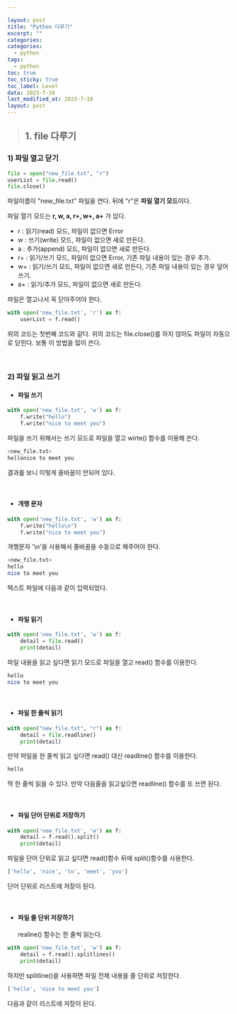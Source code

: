 ```yaml
---

layout: post
title: "Python 다루기"
excerpt: ""
categories:
categories:
  - python
tags:
  - python
toc: true
toc_sticky: true
toc_label: Level
data: 2023-7-10
last_modified_at: 2023-7-10
layout: post
---
```


> ## 1.  file 다루기

### 1) 파일 열고 닫기

```python
file = open("new_file.txt", "r")
userList = file.read()
file.close()
```

파일이름이 "new_file.txt" 파일을 연다.
뒤에 "r"은 **파일 열기 모드**이다.


파일 열기 모드는 **r, w, a, r+, w+, a+** 가 있다.

- r : 읽기(read) 모드, 파일이 없으면 Error
- w : 쓰기(write) 모드, 파일이 없으면 새로 만든다.
- a : 추가(append) 모드, 파일이 없으면 새로 만든다.
- r+ : 읽기/쓰기 모드, 파일이 없으면 Error, 기존 파일 내용이 있는 경우 추가.
- w+ : 읽기/쓰기 모드, 파일이 없으면 새로 만든다, 기존 파일 내용이 있는 경우 덮어쓰기.
- a+ : 읽기/추가 모드, 파일이 없으면 새로 만든다.

파일은 열고나서 꼭 닫아주어야 한다.

```python
with open('new_file.txt', 'r') as f:
	userList = f.read()
```

위의 코드는 첫번째 코드와 같다.
위의 코드는 file.close()를 하지 않아도 파일이 자동으로 닫힌다.
보통 이 방법을 많이 쓴다.

<br>

### 2) 파일 읽고 쓰기

- #### 파일 쓰기

```python
with open('new_file.txt', 'w') as f:
	f.write("hello")
	f.write("nice to meet you")
```

파일을 쓰기 위해서는 쓰기 모드로 파일을 열고 wirte() 함수를 이용해 쓴다.

```bash
<new_file.txt>
hellonice to meet you
```

결과를 보니 이렇게 줄바꿈이 안되어 있다.    

<br>

- #### 개행 문자

```python
with open('new_file.txt', 'w') as f:
	f.write("hello\n")
	f.write("nice to meet you")
```

개행문자 '\n'을 사용해서 줄바꿈을 수동으로 해주어야 한다.

```bash
<new_file.txt>
hello
nice to meet you
```



텍스트 파일에 다음과 같이 입력되었다.


<br>

- #### 파일 읽기

```python
with open('new_file.txt', 'w') as f:
	detail = file.read()
	print(detail)
```

파일 내용을 읽고 싶다면 읽기 모드로 파일을 열고 read() 함수를 이용한다.

```bash
hello
nice to meet you
```

<br>

- #### 파일 한 줄씩 읽기

```python
with open("new_file.txt", "r") as f:
	detail = file.readline()
	print(detail)
```

만약 파일을 한 줄씩 읽고 싶다면 read() 대신 readline() 함수를 이용한다.

```bash
hello
```

딱 한 줄씩 읽을 수 있다. 만약 다음줄을 읽고싶으면 readline() 함수를 또 쓰면 된다.

<br>

- #### 파일 단어 단위로 저장하기

```python
with open('new_file.txt', 'w') as f:
	detail = f.read().split()
	print(detail)
```

파일을 단어 단위로 읽고 싶다면 read()함수 뒤에 split()함수를 사용한다.

```bash
['hello', 'nice', 'to', 'meet', 'you']
```

단어 단위로 리스트에 저장이 된다.

<br>

- #### 파일 줄 단위 저장하기

  realine() 함수는 한 줄씩 읽는다. 

```python
with open('new_file.txt', 'w') as f:
	detail = f.read().splitlines()
	print(detail)
```

하지만 splitline()을 사용하면 파일 전체 내용을 줄 단위로 저장한다.

```bash
['hello', 'nice to meet you']
```

다음과 같이 리스트에 저장이 된다.
